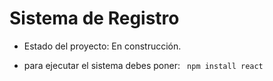 <h1/>Sistema de Registro</h1>

- Estado del proyecto: En construcción.

- para ejecutar el sistema debes poner:
``` npm install react```

